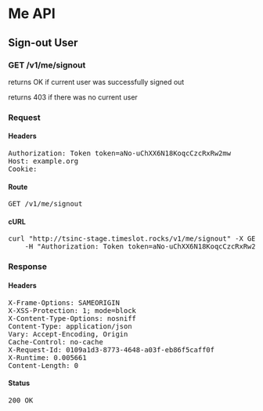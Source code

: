 # Me API

## Sign-out User

### GET /v1/me/signout

returns OK if current user was successfully signed out

returns 403 if there was no current user
### Request

#### Headers

<pre>Authorization: Token token=aNo-uChXX6N18KoqcCzcRxRw2mw
Host: example.org
Cookie: </pre>

#### Route

<pre>GET /v1/me/signout</pre>

#### cURL

<pre class="request">curl &quot;http://tsinc-stage.timeslot.rocks/v1/me/signout&quot; -X GET \
	-H &quot;Authorization: Token token=aNo-uChXX6N18KoqcCzcRxRw2mw&quot;</pre>

### Response

#### Headers

<pre>X-Frame-Options: SAMEORIGIN
X-XSS-Protection: 1; mode=block
X-Content-Type-Options: nosniff
Content-Type: application/json
Vary: Accept-Encoding, Origin
Cache-Control: no-cache
X-Request-Id: 0109a1d3-8773-4648-a03f-eb86f5caff0f
X-Runtime: 0.005661
Content-Length: 0</pre>

#### Status

<pre>200 OK</pre>

